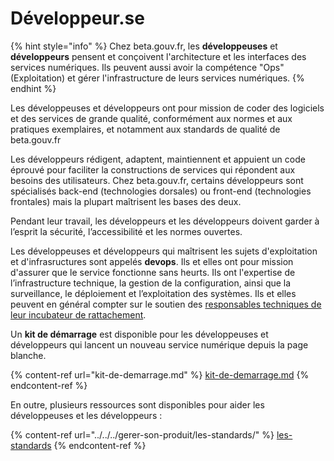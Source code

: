 # Développeur.se

{% hint style="info" %}
Chez beta.gouv.fr, les **développeuses** et **développeurs** pensent et conçoivent l'architecture et les interfaces des services numériques. Ils peuvent aussi avoir la compétence "Ops" (Exploitation) et gérer l'infrastructure de leurs services numériques.
{% endhint %}

Les développeuses et développeurs ont pour mission de coder des logiciels et des services de grande qualité, conformément aux normes et aux pratiques exemplaires, et notamment aux standards de qualité de beta.gouv.fr

Les développeurs rédigent, adaptent, maintiennent et appuient un code éprouvé pour faciliter la constructions de services qui répondent aux besoins des utilisateurs. Chez beta.gouv.fr, certains développeurs sont spécialisés back-end (technologies dorsales) ou front-end (technologies frontales) mais la plupart maîtrisent les bases des deux.

Pendant leur travail, les développeurs et les développeurs doivent garder à l’esprit la sécurité, l’accessibilité et les normes ouvertes.

Les développeuses et développeurs qui maîtrisent les sujets d'exploitation et d'infrasructures sont appelés **devops**. Ils et elles ont pour mission d'assurer que le service fonctionne sans heurts. Ils ont l'expertise de l’infrastructure technique, la gestion de la configuration, ainsi que la surveillance, le déploiement et l’exploitation des systèmes. Ils et elles peuvent en général compter sur le soutien des [responsables techniques de leur incubateur de rattachement](responsables-dincubateur.md).

Un **kit de démarrage** est disponible pour les développeuses et développeurs qui lancent un nouveau service numérique depuis la page blanche.

{% content-ref url="kit-de-demarrage.md" %}
[kit-de-demarrage.md](kit-de-demarrage.md)
{% endcontent-ref %}

En outre, plusieurs ressources sont disponibles pour aider les développeuses et les développeurs :

{% content-ref url="../../../gerer-son-produit/les-standards/" %}
[les-standards](../../../gerer-son-produit/les-standards/)
{% endcontent-ref %}
